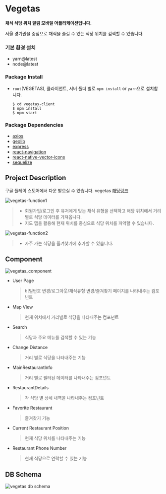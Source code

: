 # Vegetas

**채식 식당 위치 알림 모바일 어플리케이션입니다.**

서울 경기권을 중심으로 채식을 즐길 수 있는 식당 위치를 검색할 수 있습니다.

### 기본 환경 설치

<ul>
<li>yarn@latest</li>
<li>node@latest</li>
</ul>

### Package Install

- `root`(VEGETAS), 클라이언트, 서버 폴더 별로 `npm install` or `yarn`으로 설치합니다.

  ```
  $ cd vegetas-client
  $ npm install
  $ npm start
  ```

### Package Dependencies

- [axios](https://www.npmjs.com/package/axios)
- [geolib](https://www.npmjs.com/package/geolib)
- [express](https://www.npmjs.com/package/express)
- [react-navigation](https://www.npmjs.com/package/react-navigation)
- [react-native-vector-icons](https://www.npmjs.com/package/react-native-vector-icons)
- [sequelize](https://www.npmjs.com/package/sequelize)

## Project Description

구글 플레이 스토어에서 다운 받으실 수 있습니다. vegetas [해당링크](https://play.google.com/store/apps/details?id=com.vegetas.gunbam)

![vegetas-function1](https://media.giphy.com/media/j2vnFCMKDXqMATLmtO/giphy.gif)

> - 회원가입/로그인 후 유저에게 맞는 채식 유형을 선택하고 해당 위치에서 거리 별로 식당 데이터를 가져옵니다.
> - 지도 맵을 활용해 현재 위치를 중심으로 식당 위치를 파악할 수 있습니다.

![vegetas-function2](https://media.giphy.com/media/jpbjd1xwD4c6aOUuqG/giphy.gif)

> - 자주 가는 식당을 즐겨찾기에 추가할 수 있습니다.

## Component

![vegetas_component](https://user-images.githubusercontent.com/29101760/55876472-b5a10800-5bd2-11e9-89db-9ea8e7ad8acd.png)

- User Page

  > 비밀번호 변경/로그아웃/채식유형 변경/즐겨찾기 페이지를 나타내주는 컴포넌트

- Map View

  > 현재 위치에서 거리별로 식당을 나타내주는 컴포넌트

- Search

  > 식당과 주요 메뉴를 검색할 수 있는 기능

- Change Distance

  > 거리 별로 식당을 나타내주는 기능

- MainRestaurantInfo

  > 거리 별로 필터된 데이터를 나타내주는 컴포넌트

- RestaurantDetails

  > 각 식당 별 상세 내역을 나타내주는 컴포넌트

- Favorite Restaurant

  > 즐겨찾기 기능

- Current Restaurant Position

  > 현재 식당 위치를 나타내주는 기능

- Restaurant Phone Number

  > 현재 식당으로 연락할 수 있는 기능

## DB Schema

![vegetas db schema](https://user-images.githubusercontent.com/29101760/55860794-f89db400-5baf-11e9-83c2-449e31f9df3f.png)
